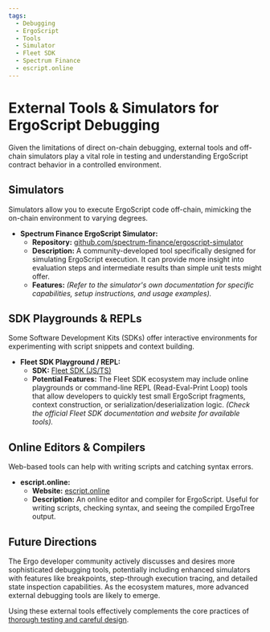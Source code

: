 ```yaml
---
tags:
  - Debugging
  - ErgoScript
  - Tools
  - Simulator
  - Fleet SDK
  - Spectrum Finance
  - escript.online
---
```


# External Tools & Simulators for ErgoScript Debugging

Given the limitations of direct on-chain debugging, external tools and off-chain simulators play a vital role in testing and understanding ErgoScript contract behavior in a controlled environment.

## Simulators

Simulators allow you to execute ErgoScript code off-chain, mimicking the on-chain environment to varying degrees.

*   **Spectrum Finance ErgoScript Simulator:**
    *   **Repository:** [github.com/spectrum-finance/ergoscript-simulator](https://github.com/spectrum-finance/ergoscript-simulator)
    *   **Description:** A community-developed tool specifically designed for simulating ErgoScript execution. It can provide more insight into evaluation steps and intermediate results than simple unit tests might offer.
    *   **Features:** *(Refer to the simulator's own documentation for specific capabilities, setup instructions, and usage examples).*

## SDK Playgrounds & REPLs

Some Software Development Kits (SDKs) offer interactive environments for experimenting with script snippets and context building.

*   **Fleet SDK Playground / REPL:**
    *   **SDK:** [Fleet SDK (JS/TS)](../../libraries.md#fleet-sdk-typescript--javascript)
    *   **Potential Features:** The Fleet SDK ecosystem may include online playgrounds or command-line REPL (Read-Eval-Print Loop) tools that allow developers to quickly test small ErgoScript fragments, context construction, or serialization/deserialization logic. *(Check the official Fleet SDK documentation and website for available tools).*

## Online Editors & Compilers

Web-based tools can help with writing scripts and catching syntax errors.

*   **escript.online:**
    *   **Website:** [escript.online](https://escript.online/)
    *   **Description:** An online editor and compiler for ErgoScript. Useful for writing scripts, checking syntax, and seeing the compiled ErgoTree output.

## Future Directions

The Ergo developer community actively discusses and desires more sophisticated debugging tools, potentially including enhanced simulators with features like breakpoints, step-through execution tracing, and detailed state inspection capabilities. As the ecosystem matures, more advanced external debugging tools are likely to emerge.

Using these external tools effectively complements the core practices of [thorough testing and careful design](./debugging.md#core-principles-best-practices).
